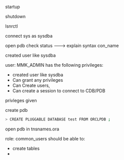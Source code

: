 startup

shutdown

lsnrctl

connect sys as sysdba

open pdb
check status ---> explain syntax
con_name

created user like sysdba



user: MMK_ADMIN has the following privileges:
* created user like sysdba
* Can grant any privileges
* Can Create users,
* Can create a session to connect to CDB/PDB

privleges given


create pdb
```bash
> CREATE PLUGGABLE DATABASE test FROM ORCLPDB ;
```
open pdb in tnsnames.ora

role: common_users should be able to:
* create tables
*
